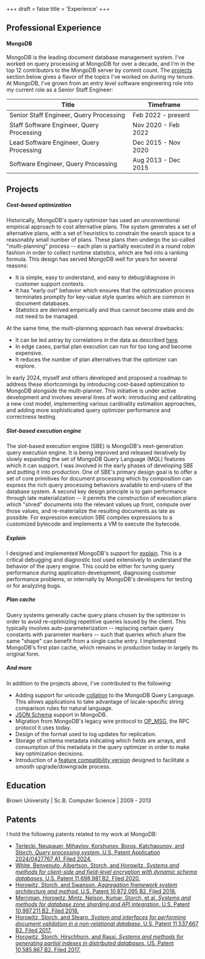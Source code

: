 +++
draft = false
title = 'Experience'
+++

## Professional Experience

#### MongoDB

MongoDB is the leading document database management system. I've worked on query processing
at MongoDB for over a decade, and I'm in the top 12 contributors to the MongoDB server by commit count.
The [projects](#projects) section below gives a flavor of the topics I've worked on during my tenure.
At MongoDB, I've grown from an entry level software engineering role into my current role as a Senior Staff Engineer:

Title | Timeframe
------|----------
Senior Staff Engineer, Query Processing | Feb 2022 - present
Staff Software Engineer, Query Processing | Nov 2020 - Feb 2022
Lead Software Engineer, Query Processing | Dec 2015 - Nov 2020
Software Engineer, Query Processing | Aug 2013 - Dec 2015

## Projects

##### Cost-based optimization

Historically, MongoDB's query optimizer has used an unconventional empirical approach to cost alternative
plans. The system generates a set of alternative plans, with a set of heuristics to constrain the search
space to a reasonably small number of plans. These plans then undergo the so-called "multi-planning"
process -- each plan is partially executed in a round robin fashion in order to collect runtime statistics,
which are fed into a ranking formula. This design has served MongoDB well for years for several reasons:
* It is simple, easy to understand, and easy to debug/diagnose in customer support contexts.
* It has "early out" behavior which ensures that the optimization process terminates promptly for key-value
style queries which are common in document databases.
* Statistics are derived empirically and thus cannot become stale and do not need to be managed.

At the same time, the multi-planning approach has several drawbacks:
* It can be led astray by correlations in the data as described <a href="https://jira.mongodb.org/browse/SERVER-20616">here</a>.
* In edge cases, partial plan execution can run for too long and become expensive.
* It reduces the number of plan alternatives that the optimizer can explore.

In early 2024, myself and others developed and proposed a roadmap to address
these shortcomings by introducing cost-based optimization to MongoDB alongside
the multi-planner. This initiative is under active development and involves
several lines of work: introducing and calibrating a new cost model,
implementing various cardinality estimation approaches, and adding more
sophisticated query optimizer performance and correctness testing.

##### Slot-based execution engine

The slot-based execution engine (SBE) is MongoDB's next-generation query execution
engine. It is being improved and released iteratively by slowly expanding the set of
MongoDB Query Language (MQL) features which it can support. I was involved in the early
phases of developing SBE and putting it into production. One of SBE's primary design goal is to
offer a set of core primitives for document processing which by composition can express
the rich query processing behaviors available to end-users of the database system. A second
key design principle is to gain performance through late materialization -- it permits the
construction of execution plans which "shred" documents into the relevant values up front,
compute over those values, and re-materialize the resulting documents as late as possible.
For expression execution SBE compiles expressions to a customized bytecode and
implements a VM to execute the bytecode.

##### Explain

I designed and implemented MongoDB's support for <a
href="https://www.mongodb.com/docs/manual/reference/command/explain/">explain</a>.
This is a critical debugging and diagnostic tool used extensively to understand
the behavior of the query engine. This could be either for tuning query
performance during application development, diagnosing customer performance
problems, or internally by MongoDB's developers for testing or for analyzing
bugs.

##### Plan cache

Query systems generally cache query plans chosen by the optimizer in order to
avoid re-optimizing repetitive queries issued by the client. This typically
involves auto-parameterization -- replacing certain query constants with
parameter markers -- such that queries which share the same "shape" can benefit
from a single cache entry. I implemented MongoDB's first plan cache, which
remains in production today in largely its original form.

##### And more

In addition to the projects above, I've contributed to the following:
* Adding support for unicode <a href="https://www.mongodb.com/docs/manual/reference/collation/">collation</a> to the MongoDB Query Language.
This allows applications to take advantage of locale-specific string comparison rules for natural language.
* <a href="https://json-schema.org/">JSON Schema</a> support in MongoDB.
* Migration from MongoDB's legacy wire protocol to <a href="https://www.mongodb.com/docs/manual/reference/mongodb-wire-protocol/#std-label-wire-op-msg">OP_MSG</a>, the RPC protocol it uses today.
* Design of the format used to log updates for replication.
* Storage of schema metadata indicating which fields are arrays, and consumption of this metadata in the query optimizer
in order to make key optimization decisions.
* Introduction of a <a href="https://www.mongodb.com/docs/manual/reference/command/setFeatureCompatibilityVersion/">feature compatibility version</a>
designed to facilitate a smooth upgrade/downgrade process.

## Education

Brown University | Sc.B. Computer Science | 2009 - 2013

## Patents

I hold the following patents related to my work at MongoDB:

* <a class="link-secondary text-decoration-none" href="https://patents.google.com/patent/US20240427767A1/en" target="_blank"> Terlecki, Neupauer, Mihaylov, Korshunov, Boros, Katchaounov, and Storch.
<em>Query processing system</em>. U.S. Patent Application 2024/0427767 A1. Filed 2024.</a>
* <a class="link-secondary text-decoration-none" href="https://patents.google.com/patent/US11698981B2/en" target="_blank"> White, Benvenuto, Albertson, Storch, and Horowitz. <em>
Systems and methods for client-side and field-level encryption with dynamic schema databases</em>. U.S. Patent 11,698,981 B2. Filed 2020.</a>
* <a class="link-secondary text-decoration-none" href="https://patents.google.com/patent/US10872095B2/en" target="_blank"> Horowitz, Storch, and Swanson. <em>
Aggregation framework system architecture and method</em>. U.S. Patent 10,872,095 B2. Filed 2018.</a>
* <a class="link-secondary text-decoration-none" href="https://patents.google.com/patent/US10997211B2/en" target="_blank">Merriman, Horowitz, Mintz, Nelson, Kumar, Storch, et al.<em>
Systems and methods for database zone sharding and API integration</em>. U.S. Patent 10,997,211 B2. Filed 2018.</a>
* <a class="link-secondary text-decoration-none" href="https://patents.google.com/patent/US11537667B2/en" target="_blank"> Horowitz, Storch, and Stearn. <em>
System and interfaces for performing document validation in a non-relational database</em>. U.S. Patent 11,537,667 B2. Filed 2017.</a>
* <a class="link-secondary text-decoration-none" href="https://patents.google.com/patent/US10585867B2/en" target="_blank"> Horowitz, Storch, Hirschhorn, and Rassi.<em>
Systems and methods for generating partial indexes in distributed databases</em>. US. Patent 10,585,867 B2. Filed 2017.</a>